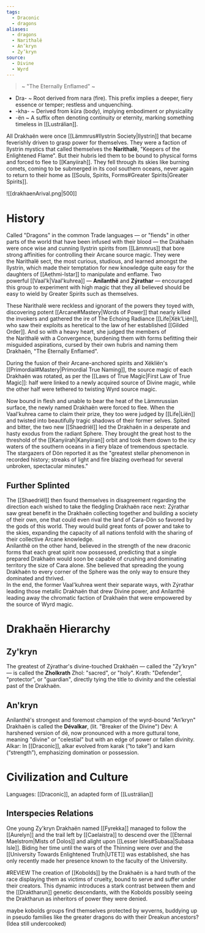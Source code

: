 ```yaml
---
tags:
  - Draconic
  - dragons
aliases:
  - dragons
  - Narithalë
  - An’kryn
  - Zy’kryn
source:
  - Divine
  - Wyrd
---
```

> ~ "The Eternally Enflamed" ~

- Dra- ~ Root derived from nara (fire). This prefix implies a deeper, fiery essence or temper; restless and unquenching.
- -kha- ~ Derived from kûra (body), implying embodiment or physicality
- -ën ~ A suffix often denoting continuity or eternity, marking something timeless in [[Lustrálian]].

All Drakhaën were once [[Lämmrus#Ilystrin Society|Ilystrin]] that became feverishly driven to grasp power for themselves. They were a faction of Ilystrin mystics that called themselves the **Narithalë**, "Keepers of the Enlightened Flame". But their hubris led them to be bound to physical forms and forced to flee to [[Kanyiirah]]. They fell through its skies like burning comets, coming to be submerged in its cool southern oceans, never again to return to their home as [[Souls, Spirits, Forms#Greater Spirits|Greater Spirits]].

![[drakhaenArival.png|500]]

# History
Called "Dragons" in the common Trade languages — or "fiends" in other parts of the world that have been infused with their blood — the Drakhaën were once wise and cunning Ilystrin spirits from [[Lämmrus]] that bore strong affinities for controlling their Arcane source magic. They were the Narithalë sect, the most curious, studious, and learned amongst the Ilystrin, which made their temptation for new knowledge quite easy for the daughters of [[Aethmi-Istar]] to manipulate and enflame. Two powerful [[Vaal'k|Vaal'kuhrea]] — **Anílanthë** and **Zýrathar** ― encouraged this group to experiment with high magic that they all believed should be easy to wield by Greater Spirits such as themselves.

These Narithalë were reckless and ignorant of the powers they toyed with, discovering potent [[Arcane#Mastery|Words of Power]] that nearly killed the invokers and gathered the ire of The Echoing Radiance [[Life|Xëk'Liën]], who saw their exploits as heretical to the law of her established [[Gilded Order]]. And so with a heavy heart, she judged the members of the Narithalë with a Convergence, burdening them with forms befitting their misguided aspirations, cursed by their own hubris and naming them Drakhaën, "The Eternally Enflamed". 

During the fusion of their Arcane-anchored spirits and Xëkliën's [[Primordial#Mastery|Primordial True Naming]], the source magic of each Drakhaën was rotated, as per the [[Laws of True Magic|First Law of True Magic]]: half were linked to a newly acquired source of Divine magic, while the other half were tethered to twisting Wyrd source magic.

Now bound in flesh and unable to bear the heat of the Lämmrussian surface, the newly named Drakhaën were forced to flee. When the Vaal'kuhrea came to claim their prize, they too were judged by [[Life|Liën]] and twisted into beautifully tragic shadows of their former selves. Spited and bitter, the two new [[Shaedriël]] led the Drakhaën in a desperate and hasty exodus from the radiant Sphere. They brought the great host to the threshold of the [[Kanyiirah|Kanyiiran]] orbit and took them down to the icy waters of the southern oceans in a fiery blaze of tremendous spectacle. The stargazers of Dön reported it as the "greatest stellar phenomenon in recorded history; streaks of light and fire blazing overhead for several unbroken, spectacular minutes."

## Further Splinted
The [[Shaedriël]] then found themselves in disagreement regarding the direction each wished to take the fledgling Drakhaën race next: Zýrathar saw great benefit in the Drakhaën collecting together and building a society of their own, one that could even rival the land of Cara-Dön so favored by the gods of this world. They would build great fonts of power and take to the skies, expanding the capacity of all nations tenfold with the sharing of their collective Arcane knowledge.  
Anílanthë on the other hand, believed in the strength of the new draconic forms that each great spirit now possessed, predicting that a single prepared Drakhaën would soon be capable of crushing and dominating territory the size of Cara alone. She believed that spreading the young Drakhaën to every corner of the Sphere was the only way to ensure they dominated and thrived.  
In the end, the former Vaal'kuhrea went their separate ways, with Zýrathar leading those metallic Drakhaën that drew Divine power, and Anílanthë leading away the chromatic faction of Drakhaën that were empowered by the source of Wyrd magic. 

# Drakhaën Hierarchy
## Zy'kryn
The greatest of Zýrathar's divine-touched Drakhaën — called the "Zy’kryn" — is called the **Zholkrath**
	Zhol: "sacred", or "holy". Krath: "Defender", "protector", or "guardian", directly tying the title to divinity and the celestial past of the Drakhaën.  

## An'kryn
Anílanthë's strongest and foremost champion of the wyrd-bound "An’kryn" Drakhaën is called the **Dévalkar**, (lit. "Breaker of the Divine")
	Dév:  A harshened version of dē, now pronounced with a more guttural tone, meaning "divine" or "celestial" but with an edge of power or fallen divinity. Alkar: In [[Draconic]], alkar evolved from karak (“to take”) and karn (“strength”), emphasizing domination or possession.

# Civilization and Culture
Languages: [[Draconic]], an adapted form of [[Lustrálian]]

## Interspecies Relations
One young Zy'kryn Drakhaën named [[Fyrekka]] managed to follow the [[Aurelyn]] and the trail left by [[Caelaistra]] to descend over the [[Eternal Maelstrom|Mists of Dolos]] and alight upon [[Lesser Isles#Subasa|Subasa Isle]]. Biding her time until the wars of the Thinning were over and the [[University Towards Enlightened Truth|UTET]] was established, she has only recently made her presence known to the faculty of the University.

#REVIEW 
The creation of [[Kobolds]] by the Drakhaën is a hard truth of the race displaying them as victims of cruelty, bound to serve and suffer under their creators. This dynamic introduces a stark contrast between them and the [[Draktharun]] genetic descendants, with the Kobolds possibly seeing the Draktharun as inheritors of power they were denied.

maybe kobolds groups find themselves protected by wyverns, buddying up in pseudo families like the greater dragons do with their Dreakun ancestors? (Idea still undercooked)